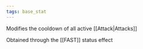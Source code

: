 ```yaml
---
tags: base_stat
---
```


Modifies the cooldown of all active [[Attack|Attacks]]

Obtained through the [[FAST]] status effect
